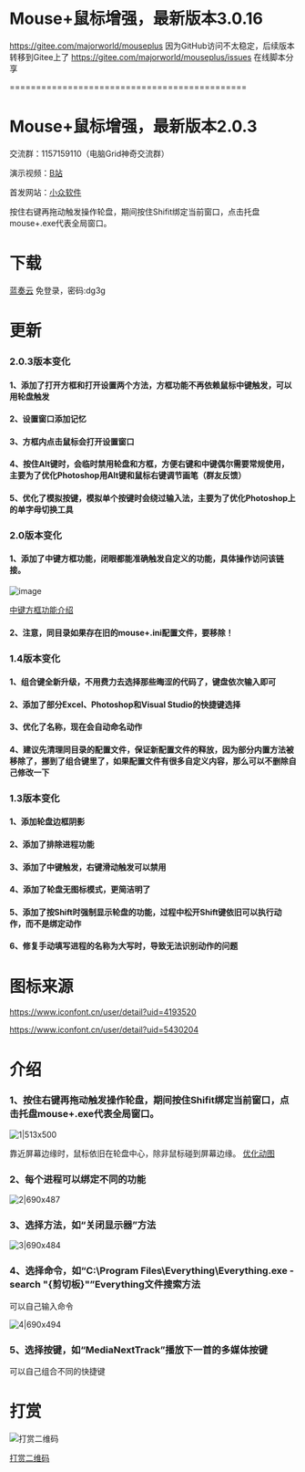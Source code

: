 # Mouse+鼠标增强，最新版本3.0.16
https://gitee.com/majorworld/mouseplus
因为GitHub访问不太稳定，后续版本转移到Gitee上了
https://gitee.com/majorworld/mouseplus/issues
在线脚本分享









=============================================

# Mouse+鼠标增强，最新版本2.0.3

交流群：1157159110（电脑Grid神奇交流群）

演示视频：[B站](https://www.bilibili.com/video/BV1cv411L7xi/)  

首发网站：[小众软件](https://meta.appinn.net/t/topic/23565)

按住右键再拖动触发操作轮盘，期间按住Shifit绑定当前窗口，点击托盘mouse+.exe代表全局窗口。

# 下载

[蓝奏云](https://wwr.lanzoui.com/b02c3ahje)  免登录，密码:dg3g

# 更新

### 2.0.3版本变化
#### 1、添加了打开方框和打开设置两个方法，方框功能不再依赖鼠标中键触发，可以用轮盘触发
#### 2、设置窗口添加记忆
#### 3、方框内点击鼠标会打开设置窗口
#### 4、按住Alt键时，会临时禁用轮盘和方框，方便右键和中键偶尔需要常规使用，主要为了优化Photoshop用Alt键和鼠标右键调节画笔（群友反馈）
#### 5、优化了模拟按键，模拟单个按键时会绕过输入法，主要为了优化Photoshop上的单字母切换工具



### 2.0版本变化
#### 1、添加了中键方框功能，闭眼都能准确触发自定义的功能，具体操作访问该链接。
![image](https://user-images.githubusercontent.com/20183937/120147769-c5985d80-c219-11eb-9ef9-420412919ea0.png)

[中键方框功能介绍](https://meta.appinn.net/t/topic/23804)
#### 2、注意，同目录如果存在旧的mouse+.ini配置文件，要移除！


### 1.4版本变化
#### 1、组合键全新升级，不用费力去选择那些晦涩的代码了，键盘依次输入即可
#### 2、添加了部分Excel、Photoshop和Visual Studio的快捷键选择
#### 3、优化了名称，现在会自动命名动作
#### 4、建议先清理同目录的配置文件，保证新配置文件的释放，因为部分内置方法被移除了，挪到了组合键里了，如果配置文件有很多自定义内容，那么可以不删除自己修改一下

### 1.3版本变化

#### 1、添加轮盘边框阴影
#### 2、添加了排除进程功能
#### 3、添加了中键触发，右键滑动触发可以禁用
#### 4、添加了轮盘无图标模式，更简洁明了
#### 5、添加了按Shift时强制显示轮盘的功能，过程中松开Shift键依旧可以执行动作，而不是绑定动作
#### 6、修复手动填写进程的名称为大写时，导致无法识别动作的问题

# 图标来源

https://www.iconfont.cn/user/detail?uid=4193520

https://www.iconfont.cn/user/detail?uid=5430204


# 介绍

### 1、按住右键再拖动触发操作轮盘，期间按住Shifit绑定当前窗口，点击托盘mouse+.exe代表全局窗口。
![1|513x500](https://meta.appinn.net/uploads/default/original/3X/7/f/7fedcfb8dfce855c67d61f3564e1400e0bbf753f.png)

靠近屏幕边缘时，鼠标依旧在轮盘中心，除非鼠标碰到屏幕边缘。
[优化动图](https://meta.appinn.net/uploads/default/original/3X/f/5/f5e251339c6af355cec78a5cd696a8f82f58690b.gif)

### 2、每个进程可以绑定不同的功能
![2|690x487](https://meta.appinn.net/uploads/default/original/3X/b/a/baac81d6329583e9d186756317370d62cba4b8f5.png)

### 3、选择方法，如“关闭显示器”方法
![3|690x484](https://meta.appinn.net/uploads/default/original/3X/f/1/f1fe2d91243ae0761fc124e715069ab6ec20a59d.jpeg)

### 4、选择命令，如“C:\Program Files\Everything\Everything.exe -search "{剪切板}"”Everything文件搜索方法

可以自己输入命令

![4|690x494](https://meta.appinn.net/uploads/default/original/3X/e/3/e34fc69ed62f4eb414a37fe966d9f069b40388c7.jpeg)

### 5、选择按键，如“MediaNextTrack”播放下一首的多媒体按键

可以自己组合不同的快捷键


# 打赏

![打赏二维码](https://s1.ax1x.com/2020/10/11/0cXcRO.png)

[打赏二维码](https://s1.ax1x.com/2020/10/11/0cXcRO.png)
